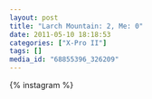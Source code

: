 ```yaml
---
layout: post
title: "Larch Mountain: 2, Me: 0"
date: 2011-05-10 18:18:53
categories: ["X-Pro II"]
tags: []
media_id: "68855396_326209"
---
```


{% instagram %}
